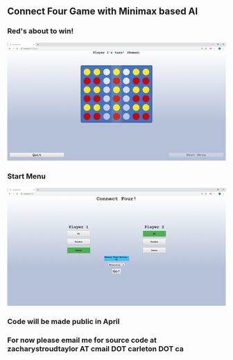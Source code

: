 ## Connect Four Game with Minimax based AI

### Red's about to win!
<img src="/Images/About to Win.PNG">



### Start Menu 
<img src="/Images/Start Menu Selections.PNG">



### Code will be made public in April
### For now please email me for source code at zacharystroudtaylor AT cmail DOT carleton DOT ca

